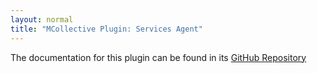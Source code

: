 ```yaml
---
layout: normal
title: "MCollective Plugin: Services Agent"
---
```


The documentation for this plugin can be found in its [GitHub Repository](https://github.com/puppetlabs/mcollective-service-agent#readme)
